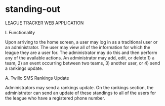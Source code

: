 # standing-out

LEAGUE TRACKER WEB APPLICATION

I. Functionality

Upon arriving to the home screen, a user may log in as a traditional user or an administrator. The user may view all of the information for which the league they are a user for. The administrator may do this and then perform any of the available actions. An administrator may add, edit, or delete 1) a team, 2) an event occurring between two teams, 3) another user, or 4) send a rankings update.

  A. Twilio SMS Rankings Update

  Administrators may send a rankings update. On the rankings section, the administrator can send an update of these standings   to all of the users for the league who have a registered phone number.
